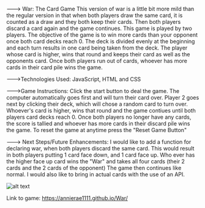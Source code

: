 ---> War: The Card Game 
This version of war is a little bit more mild than the regular version in that when both players draw the same card, it is counted as a draw and they both keep their cards. Then both players discard a card again and the game continues. 
This game is played by two players. 
The objective of the game is to win more cards than your opponent once both card decks reach 0.
The deck is divided evenly at the beginning and each turn results in one card being taken from the deck. 
The player whose card is higher, wins that round and keeps their card as well as the opponents card. 
Once both players run out of cards, whoever has more cards in their card pile wins the game. 

--->Technologies Used: 
JavaScript, HTML and CSS

--->Game Instructions: 
Click the start button to deal the game. The computer automatically goes first and will turn their card over. 
Player 2 goes next by clicking their deck, which will chose a random card to turn over. 
Whoever's card is higher, wins that round and the game contiues until both players card decks reach 0. 
Once both players no longer have any cards, the score is tallied and whoever has more cards in their discard pile wins the game. 
To reset the game at anytime press the "Reset Game Button" 


---> Next Steps/Future Enhancements: 
I would like to add a function for declaring war, when both players discard the same card. 
This would result in both players putting 1 card face down, and 1 card face up. Who ever has the higher face up card wins the "War" and takes all four cards (their 2 cards and the 2 cards of the opponent)
The game then continues like normal. 
I would also like to bring in actual cards with the use of an API. 

![alt text](https://i.imgur.com/ih1wVnP.jpg)

Link to game: https://annierae1111.github.io/War/